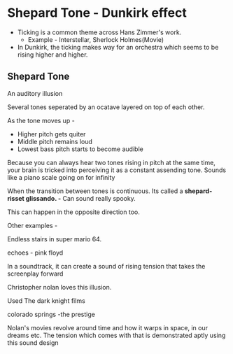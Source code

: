# Shepard Tone - Dunkirk effect

- Ticking is a common theme across Hans Zimmer's work.
  - Example - Interstellar, Sherlock Holmes(Movie)
- In Dunkirk, the ticking makes way for an orchestra which seems to be rising higher and higher.

## Shepard Tone

An auditory illusion

Several tones seperated by an ocatave layered on top of each other.

As the tone moves up -

- Higher pitch gets quiter
- Middle pitch remains loud
- Lowest bass pitch starts to become audible

Because you can always hear two tones rising in pitch at the same time, your brain is tricked into perceiving it as a constant assending tone. Sounds like a piano scale going on for infinity

When the transition between tones is continuous. Its called a **shepard-risset glissando. -**  Can sound really spooky.

This can happen in the opposite direction too.

Other examples -

Endless stairs in super mario 64.

echoes - pink floyd

In a soundtrack, it can create a sound of rising tension that takes the screenplay forward

Christopher nolan loves this illusion.

Used The dark knight films

colorado springs -the prestige

Nolan's movies revolve around time and how it warps in space, in our dreams etc. The tension which comes with that is demonstrated aptly using this sound design
